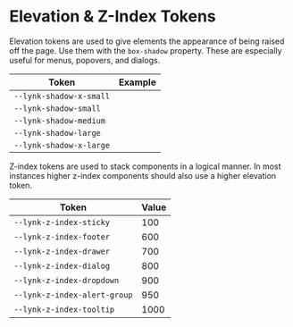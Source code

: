 # Elevation & Z-Index Tokens

Elevation tokens are used to give elements the appearance of being raised off the page. Use them with the `box-shadow` property. These are especially useful for menus, popovers, and dialogs.

| Token                   | Example                                                                                         |
| ----------------------- | ----------------------------------------------------------------------------------------------- |
| `--lynk-shadow-x-small` | <div class="elevation-demo"><span style="box-shadow: var(--lynk-shadow-x-small);"></span></div> |
| `--lynk-shadow-small`   | <div class="elevation-demo"><span style="box-shadow: var(--lynk-shadow-small);"></span></div>   |
| `--lynk-shadow-medium`  | <div class="elevation-demo"><span style="box-shadow: var(--lynk-shadow-medium);"></span></div>  |
| `--lynk-shadow-large`   | <div class="elevation-demo"><span style="box-shadow: var(--lynk-shadow-large);"></span></div>   |
| `--lynk-shadow-x-large` | <div class="elevation-demo"><span style="box-shadow: var(--lynk-shadow-x-large);"></span></div> |

Z-index tokens are used to stack components in a logical manner. In most instances higher z-index components should also use a higher elevation token.

| Token                        | Value |
| ---------------------------- | ----- |
| `--lynk-z-index-sticky`      | 100   |
| `--lynk-z-index-footer`      | 600   |
| `--lynk-z-index-drawer`      | 700   |
| `--lynk-z-index-dialog`      | 800   |
| `--lynk-z-index-dropdown`    | 900   |
| `--lynk-z-index-alert-group` | 950   |
| `--lynk-z-index-tooltip`     | 1000  |
